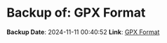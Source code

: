 # Backup of: GPX Format

**Backup Date**: 2024-11-11 00:40:52
**Link**: [GPX Format](https://przemienniki.net/export/przemienniki.gpx)
